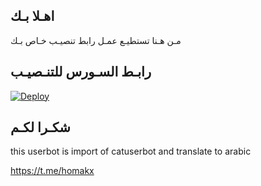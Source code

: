 ## اهـلا بـك
مـن هـنا تستطيـع عمـل رابط تنصيـب خـاص بـك

## رابـط السـورس للتنـصيـب

[![Deploy](https://www.herokucdn.com/deploy/button.svg)](https://heroku.com/deploy?template=https://github.com/Not1213/jmthon)

## شكـرا لكـم 


this userbot is import of catuserbot and translate to arabic

https://t.me/homakx
